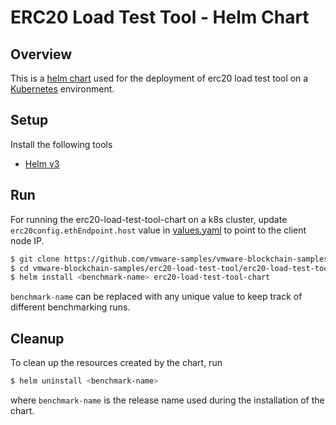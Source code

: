# ERC20 Load Test Tool - Helm Chart

## Overview
This is a [helm chart](https://helm.sh) used for the deployment of erc20 load test tool on a [Kubernetes](https://kubernetes.io) environment.  

## Setup
Install the following tools
- [Helm v3](https://helm.sh/docs/intro/install/)

## Run
For running the erc20-load-test-tool-chart on a k8s cluster, update `erc20config.ethEndpoint.host` value in [values.yaml](./values.yaml) to point to the client node IP.
```bash
$ git clone https://github.com/vmware-samples/vmware-blockchain-samples.git
$ cd vmware-blockchain-samples/erc20-load-test-tool/erc20-load-test-tool-chart
$ helm install <benchmark-name> erc20-load-test-tool-chart
```
`benchmark-name` can be replaced with any unique value to keep track of different benchmarking runs.

## Cleanup
To clean up the resources created by the chart, run
```bash
$ helm uninstall <benchmark-name>
```
where `benchmark-name` is the release name used during the installation of the chart.
